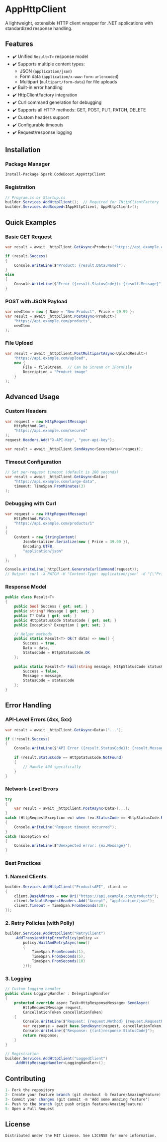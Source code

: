 # AppHttpClient

A lightweight, extensible HTTP client wrapper for .NET applications with standardized response handling.

## Features

- ✔️ Unified `Result<T>` response model
- ✔️ Supports multiple content types:
  - JSON (`application/json`)
  - Form data (`application/x-www-form-urlencoded`)
  - Multipart (`multipart/form-data`) for file uploads
- ✔️ Built-in error handling
- ✔️ HttpClientFactory integration
- ✔️ Curl command generation for debugging
- ✔️ Supports all HTTP methods: GET, POST, PUT, PATCH, DELETE
- ✔️ Custom headers support
- ✔️ Configurable timeouts
- ✔️ Request/response logging

## Installation

### Package Manager
```bash
Install-Package Spark.CodeBoost.AppHttpClient
```
### Registration
```csharp
// Program.cs or Startup.cs
builder.Services.AddHttpClient();  // Required for IHttpClientFactory
builder.Services.AddScoped<IAppHttpClient, AppHttpClient>();

```
## Quick Examples

### Basic GET Request
```csharp
var result = await _httpClient.GetAsync<Product>("https://api.example.com/products/1");

if (result.Success)
{
    Console.WriteLine($"Product: {result.Data.Name}");
}
else
{
    Console.WriteLine($"Error ({result.StatusCode}): {result.Message}");
}

```
### POST with JSON Payload
```csharp
var newItem = new { Name = "New Product", Price = 29.99 };
var result = await _httpClient.PostAsync<Product>(
    "https://api.example.com/products",
    newItem
);

```
### File Upload
```csharp
var result = await _httpClient.PostMultipartAsync<UploadResult>(
    "https://api.example.com/upload",
    new {
        File = fileStream,  // Can be Stream or IFormFile
        Description = "Product image"
    }
);


```
## Advanced Usage

### Custom Headers
```csharp
var request = new HttpRequestMessage(
    HttpMethod.Get,
    "https://api.example.com/secured"
);
request.Headers.Add("X-API-Key", "your-api-key");

var result = await _httpClient.SendAsync<SecureData>(request);

```
### Timeout Configuration
```csharp
// Set per-request timeout (default is 100 seconds)
var result = await _httpClient.GetAsync<Data>(
    "https://api.example.com/large-data",
    timeout: TimeSpan.FromMinutes(3)
);

```
### Debugging with Curl
```csharp
var request = new HttpRequestMessage(
    HttpMethod.Patch,
    "https://api.example.com/products/1"
)
{
    Content = new StringContent(
        JsonSerializer.Serialize(new { Price = 39.99 }),
        Encoding.UTF8,
        "application/json"
    )
};

Console.WriteLine(_httpClient.GenerateCurlCommand(request));
// Output: curl -X PATCH -H "Content-Type: application/json" -d "{\"Price\":39.99}" https://api.example.com/products/1

```
### Response Model
```csharp
public class Result<T>
{
    public bool Success { get; set; }
    public string? Message { get; set; }
    public T? Data { get; set; }
    public HttpStatusCode StatusCode { get; set; }
    public Exception? Exception { get; set; }

    // Helper methods
    public static Result<T> Ok(T data) => new() { 
        Success = true, 
        Data = data,
        StatusCode = HttpStatusCode.OK 
    };
    
    public static Result<T> Fail(string message, HttpStatusCode statusCode) => new() { 
        Success = false, 
        Message = message,
        StatusCode = statusCode 
    };
}

```
## Error Handling

### API-Level Errors (4xx, 5xx)
```csharp
var result = await _httpClient.GetAsync<Data>("...");

if (!result.Success)
{
    Console.WriteLine($"API Error ({result.StatusCode}): {result.Message}");
    
    if (result.StatusCode == HttpStatusCode.NotFound)
    {
        // Handle 404 specifically
    }
}

```
### Network-Level Errors
```csharp
try
{
    var result = await _httpClient.PostAsync<Data>(...);
}
catch (HttpRequestException ex) when (ex.StatusCode == HttpStatusCode.RequestTimeout)
{
    Console.WriteLine("Request timeout occurred");
}
catch (Exception ex)
{
    Console.WriteLine($"Unexpected error: {ex.Message}");
}

```
### Best Practices
### 1. Named Clients
```csharp
builder.Services.AddHttpClient("ProductsAPI", client => 
{
    client.BaseAddress = new Uri("https://api.example.com/products");
    client.DefaultRequestHeaders.Add("Accept", "application/json");
    client.Timeout = TimeSpan.FromSeconds(30);
});

```
### 2. Retry Policies (with Polly)
```csharp
builder.Services.AddHttpClient("RetryClient")
    .AddTransientHttpErrorPolicy(policy => 
        policy.WaitAndRetryAsync(new[]
        {
            TimeSpan.FromSeconds(1),
            TimeSpan.FromSeconds(5),
            TimeSpan.FromSeconds(10)
        }));

```
### 3. Logging
```csharp
// Custom logging handler
public class LoggingHandler : DelegatingHandler
{
    protected override async Task<HttpResponseMessage> SendAsync(
        HttpRequestMessage request,
        CancellationToken cancellationToken)
    {
        Console.WriteLine($"Request: {request.Method} {request.RequestUri}");
        var response = await base.SendAsync(request, cancellationToken);
        Console.WriteLine($"Response: {(int)response.StatusCode}");
        return response;
    }
}

// Registration
builder.Services.AddHttpClient("LoggedClient")
    .AddHttpMessageHandler<LoggingHandler>();

```
## Contributing
```csharp
1- Fork the repository
2- Create your feature branch (git checkout -b feature/AmazingFeature)
3- Commit your changes (git commit -m 'Add some amazing feature')
4- Push to the branch (git push origin feature/AmazingFeature)
5- Open a Pull Request

```
## License
```bash
Distributed under the MIT License. See LICENSE for more information.
